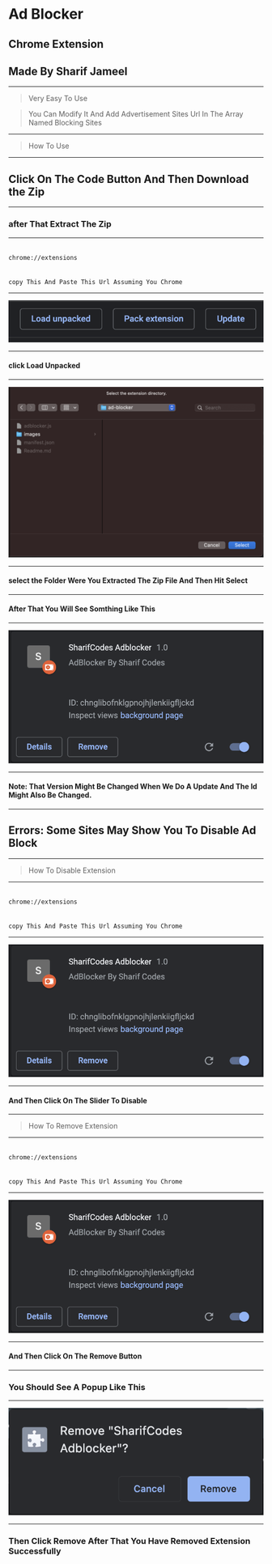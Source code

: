# Ad Blocker
## Chrome Extension
## Made By Sharif Jameel

---
> Very Easy To Use

> You Can Modify It And Add  Advertisement Sites Url In The Array Named Blocking Sites



---
> How To Use
---

## Click On The Code Button And Then Download the Zip

---

### after That Extract The Zip

---

```

chrome://extensions


copy This And Paste This Url Assuming You Chrome

```

---

![First Step](https://raw.githubusercontent.com/sharifjameel90/ad-blocker/main/images/Step1.png)

---

#### click Load Unpacked

---

![Second Step](https://raw.githubusercontent.com/sharifjameel90/ad-blocker/main/images/Step2.png)

---

#### select the Folder Were You Extracted The Zip File And Then Hit Select

---

#### After That You Will See Somthing Like This

---
![Extension Image](https://raw.githubusercontent.com/sharifjameel90/ad-blocker/main/images/Extension.png)

---
#### Note: That Version Might Be Changed When We Do A Update And The Id Might Also Be Changed.


---

## Errors: Some Sites May Show You To Disable Ad Block


---

> How To Disable Extension

---

```

chrome://extensions


copy This And Paste This Url Assuming You Chrome

```

---

![Extension Image](https://raw.githubusercontent.com/sharifjameel90/ad-blocker/main/images/Extension.png)

---

#### And Then Click On The Slider To Disable

---


> How To Remove Extension

---

```

chrome://extensions


copy This And Paste This Url Assuming You Chrome

```

---

![Extension Image](https://raw.githubusercontent.com/sharifjameel90/ad-blocker/main/images/Extension.png)

---

#### And Then Click On The Remove Button

---

### You Should See A Popup Like This

---

![Popup Image](https://raw.githubusercontent.com/sharifjameel90/ad-blocker/main/images/RemoveExt.png)

---

### Then Click Remove After That You Have Removed Extension Successfully


### 